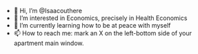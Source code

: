 - 👋 Hi, I’m @Isaacouthere
- 👀 I’m interested in Economics, precisely in Health Economics
- 🌱 I’m currently learning how to be at peace with myself
- 📫 How to reach me: mark an X on the left-bottom side of your apartment main window.

<!---
Isaacouthere/Isaacouthere is a ✨ special ✨ repository because its `README.md` (this file) appears on your GitHub profile.
You can click the Preview link to take a look at your changes.
--->
